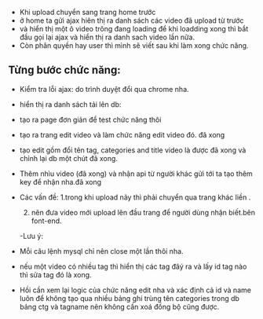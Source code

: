 - Khi upload chuyển sang trang home trước
- ở home ta gửi ajax hiên thị ra danh sách các video đã upload từ trước
- và hiển thị một ô video trông đang loading để khi loadding xong thì bắt đầu gọi lại ajax và hiển thị ra danh sach video lần nữa.
- Còn phân quyền hay user thì mình sẽ viết sau khi làm xong chức năng.

## Từng bước chức năng:

- Kiểm tra lỗi ajax: do trình duyệt đổi qua chrome nha.
- hiển thị ra danh sách tải lên db:
- tạo ra page đơn giản để test chức năng thôi
- tạo ra trang edit video và làm chức năng edit video đó.
  đã xong
- tạo edit gồm đổi tên tag, categories and title video là được đã xong và chỉnh lại db một chút đã xong.
- Thêm nhìu video (đã xong) và nhận api từ người khác gửi tới ta tạo thêm key để nhận nha.đã xong
- Các vấn đề:
  1.trong khi upload nãy thì phải chuyển qua trang khác liền .

  2. nên đưa video mới upload lên đầu trang để người dùng nhận biết.bên font-end.

  -Lưu ý:

* Mỗi câu lệnh mysql chỉ nên close một lần thôi nha.

* nếu một video có nhiều tag thì hiển thị các tag đâý ra và lấy id tag nào thì sửa tag đó là xong.

* Hồi cần xem lại logic của chức năng edit nha và xác định cả id và name luôn để không tạo qua nhiều
  bảng ghi trùng tên categories trong db bảng ctg và tagname nên không cần xoá đồng bộ cũng được.

